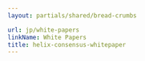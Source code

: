 ```yaml
---
layout: partials/shared/bread-crumbs

url: jp/white-papers
linkName: White Papers
title: helix-consensus-whitepaper
---
```

